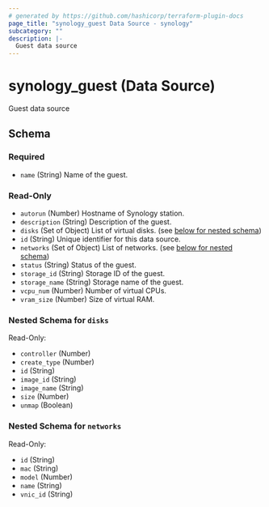 ```yaml
---
# generated by https://github.com/hashicorp/terraform-plugin-docs
page_title: "synology_guest Data Source - synology"
subcategory: ""
description: |-
  Guest data source
---
```


# synology_guest (Data Source)

Guest data source



<!-- schema generated by tfplugindocs -->
## Schema

### Required

- `name` (String) Name of the guest.

### Read-Only

- `autorun` (Number) Hostname of Synology station.
- `description` (String) Description of the guest.
- `disks` (Set of Object) List of virtual disks. (see [below for nested schema](#nestedatt--disks))
- `id` (String) Unique identifier for this data source.
- `networks` (Set of Object) List of networks. (see [below for nested schema](#nestedatt--networks))
- `status` (String) Status of the guest.
- `storage_id` (String) Storage ID of the guest.
- `storage_name` (String) Storage name of the guest.
- `vcpu_num` (Number) Number of virtual CPUs.
- `vram_size` (Number) Size of virtual RAM.

<a id="nestedatt--disks"></a>
### Nested Schema for `disks`

Read-Only:

- `controller` (Number)
- `create_type` (Number)
- `id` (String)
- `image_id` (String)
- `image_name` (String)
- `size` (Number)
- `unmap` (Boolean)


<a id="nestedatt--networks"></a>
### Nested Schema for `networks`

Read-Only:

- `id` (String)
- `mac` (String)
- `model` (Number)
- `name` (String)
- `vnic_id` (String)
